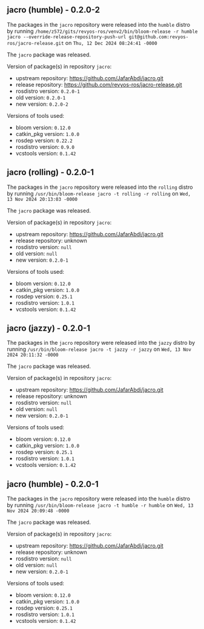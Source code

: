 ## jacro (humble) - 0.2.0-2

The packages in the `jacro` repository were released into the `humble` distro by running `/home/z572/gits/revyos-ros/venv2/bin/bloom-release -r humble jacro --override-release-repository-push-url git@github.com:revyos-ros/jacro-release.git` on `Thu, 12 Dec 2024 08:24:41 -0000`

The `jacro` package was released.

Version of package(s) in repository `jacro`:

- upstream repository: https://github.com/JafarAbdi/jacro.git
- release repository: https://github.com/revyos-ros/jacro-release.git
- rosdistro version: `0.2.0-1`
- old version: `0.2.0-1`
- new version: `0.2.0-2`

Versions of tools used:

- bloom version: `0.12.0`
- catkin_pkg version: `1.0.0`
- rosdep version: `0.22.2`
- rosdistro version: `0.9.0`
- vcstools version: `0.1.42`


## jacro (rolling) - 0.2.0-1

The packages in the `jacro` repository were released into the `rolling` distro by running `/usr/bin/bloom-release jacro -t rolling -r rolling` on `Wed, 13 Nov 2024 20:13:03 -0000`

The `jacro` package was released.

Version of package(s) in repository `jacro`:

- upstream repository: https://github.com/JafarAbdi/jacro.git
- release repository: unknown
- rosdistro version: `null`
- old version: `null`
- new version: `0.2.0-1`

Versions of tools used:

- bloom version: `0.12.0`
- catkin_pkg version: `1.0.0`
- rosdep version: `0.25.1`
- rosdistro version: `1.0.1`
- vcstools version: `0.1.42`


## jacro (jazzy) - 0.2.0-1

The packages in the `jacro` repository were released into the `jazzy` distro by running `/usr/bin/bloom-release jacro -t jazzy -r jazzy` on `Wed, 13 Nov 2024 20:11:32 -0000`

The `jacro` package was released.

Version of package(s) in repository `jacro`:

- upstream repository: https://github.com/JafarAbdi/jacro.git
- release repository: unknown
- rosdistro version: `null`
- old version: `null`
- new version: `0.2.0-1`

Versions of tools used:

- bloom version: `0.12.0`
- catkin_pkg version: `1.0.0`
- rosdep version: `0.25.1`
- rosdistro version: `1.0.1`
- vcstools version: `0.1.42`


## jacro (humble) - 0.2.0-1

The packages in the `jacro` repository were released into the `humble` distro by running `/usr/bin/bloom-release jacro -t humble -r humble` on `Wed, 13 Nov 2024 20:09:48 -0000`

The `jacro` package was released.

Version of package(s) in repository `jacro`:

- upstream repository: https://github.com/JafarAbdi/jacro.git
- release repository: unknown
- rosdistro version: `null`
- old version: `null`
- new version: `0.2.0-1`

Versions of tools used:

- bloom version: `0.12.0`
- catkin_pkg version: `1.0.0`
- rosdep version: `0.25.1`
- rosdistro version: `1.0.1`
- vcstools version: `0.1.42`


